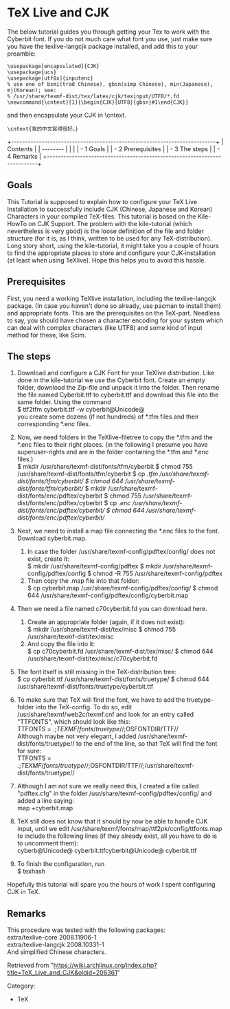 TeX Live and CJK
================

The below tutorial guides you through getting your Tex to work with the
Cyberbit font. If you do not much care what font you use, just make sure
you have the texlive-langcjk package installed, and add this to your
preamble:

    \usepackage[encapsulated]{CJK}
    \usepackage{ucs}
    \usepackage[utf8x]{inputenc}
    % use one of bsmi(trad Chinese), gbsn(simp Chinese), min(Japanese), mj(Korean); see:
    % /usr/share/texmf-dist/tex/latex/cjk/texinput/UTF8/*.fd
    \newcommand{\cntext}[1]{\begin{CJK}{UTF8}{gbsn}#1\end{CJK}}

and then encapsulate your CJK in \cntext.

    \cntext{我的中文寫得很好。}

+--------------------------------------------------------------------------+
| Contents                                                                 |
| --------                                                                 |
|                                                                          |
| -   1 Goals                                                              |
| -   2 Prerequisites                                                      |
| -   3 The steps                                                          |
| -   4 Remarks                                                            |
+--------------------------------------------------------------------------+

Goals
-----

This Tutorial is supposed to explain how to configure your TeX Live
Installation to successfully include CJK (Chinese, Japanese and Korean)
Characters in your compiled TeX-files. This tutorial is based on the
Kile-HowTo on CJK Support. The problem with the kile-tutorial (which
nevertheless is very good) is the loose definition of the file and
folder structure (for it is, as I think, written to be used for any
TeX-distribution). Long story short, using the kile-tutorial, it might
take you a couple of hours to find the appropriate places to store and
configure your CJK-installation (at least when using TeXlive). Hope this
helps you to avoid this hassle.

Prerequisites
-------------

First, you need a working TeXlive installation, including the
texlive-langcjk package. (In case you haven't done so already, use
pacman to install them) and appropriate fonts. This are the
prerequisites on the TeX-part. Needless to say, you should have chosen a
character encoding for your system which can deal with complex
characters (like UTF8) and some kind of input method for these, like
Scim.

The steps
---------

1.  Download and configure a CJK Font for your TeXlive distribution.
    Like done in the kile-tutorial we use the Cyberbit font. Create an
    empty folder, download the Zip-file and unpack it into the folder.
    Then rename the file named Cyberbit.ttf to cyberbit.ttf and download
    this file into the same folder. Using the command   
    $ ttf2tfm cyberbit.ttf -w cyberbit@Unicode@  
     you create some dozens (if not hundreds) of *.tfm files and their
    corresponding *.enc files.
2.  Now, we need folders in the TeXlive-filetree to copy the *.tfm and
    the *.enc files to their right places. (in the following I presume
    you have superuser-rights and are in the folder containing the *.tfm
    and *.enc files.)  
    $ mkdir /usr/share/texmf-dist/fonts/tfm/cyberbit $ chmod 755 /usr/share/texmf-dist/fonts/tfm/cyberbit $ cp *.tfm /usr/share/texmf-dist/fonts/tfm/cyberbit/ $ chmod 644 /usr/share/texmf-dist/fonts/tfm/cyberbit/* $ mkdir /usr/share/texmf-dist/fonts/enc/pdftex/cyberbit $ chmod 755 /usr/share/texmf-dist/fonts/enc/pdftex/cyberbit $ cp *.enc /usr/share/texmf-dist/fonts/enc/pdftex/cyberbit/ $ chmod 644 /usr/share/texmf-dist/fonts/enc/pdftex/cyberbit/*
3.  Next, we need to install a map file connecting the *.enc files to
    the font. Download cyberbit.map.
    1.  In case the folder /usr/share/texmf-config/pdftex/config/ does
        not exist, create it:   
        $ mkdir /usr/share/texmf-config/pdftex $ mkdir /usr/share/texmf-config/pdftex/config $ chmod -R 755 /usr/share/texmf-config/pdftex
    2.  Then copy the .map file into that folder:   
        $ cp cyberbit.map /usr/share/texmf-config/pdftex/config/ $ chmod 644 /usr/share/texmf-config/pdftex/config/cyberbit.map

4.  Then we need a file named c70cyberbit.fd you can download here.
    1.  Create an appropriate folder (again, if it does not exist):  
        $ mkdir /usr/share/texmf-dist/tex/misc $ chmod 755 /usr/share/texmf-dist/tex/misc
    2.  And copy the file into it:  
        $ cp c70cyberbit.fd /usr/share/texmf-dist/tex/misc/ $ chmod 644 /usr/share/texmf-dist/tex/misc/c70cyberbit.fd

5.  The font itself is still missing in the TeX-distribution tree:  
    $ cp cyberbit.ttf /usr/share/texmf-dist/fonts/truetype/ $ chmod 644 /usr/share/texmf-dist/fonts/truetype/cyberbit.ttf
6.  To make sure that TeX will find the font, we have to add the
    truetype-folder into the TeX-config. To do so, edit
    /usr/share/texmf/web2c/texmf.cnf and look for an entry called
    "TTFONTS", which should look like this:   
    TTFONTS = .;$TEXMF/fonts/truetype//;$OSFONTDIR/TTF//  
    Although maybe not very elegant, I added
    /usr/share/texmf-dist/fonts/truetype// to the end of the line, so
    that TeX will find the font for sure:  
    TTFONTS = .;$TEXMF/fonts/truetype//;$OSFONTDIR/TTF//;/usr/share/texmf-dist/fonts/truetype//
7.  Although I am not sure we really need this, I created a file called
    "pdftex.cfg" in the folder /usr/share/texmf-config/pdftex/config/
    and added a line saying:  
    map +cyberbit.map
8.  TeX still does not know that it should by now be able to handle CJK
    input, until we edit
    /usr/share/texmf/fonts/map/ttf2pk/config/ttfonts.map to include the
    following lines (if they already exist, all you have to do is to
    uncomment them):  
     cyberb@Unicode@ cyberbit.ttfcyberbit@Unicode@ cyberbit.ttf
9.  To finish the configuration, run   
    $ texhash   

Hopefully this tutorial will spare you the hours of work I spent
configuring CJK in TeX.

Remarks
-------

This procedure was tested with the following packages:  
 extra/texlive-core 2008.11906-1  
 extra/texlive-langcjk 2008.10331-1   
 And simplified Chinese characters.

Retrieved from
"https://wiki.archlinux.org/index.php?title=TeX_Live_and_CJK&oldid=206361"

Category:

-   TeX
